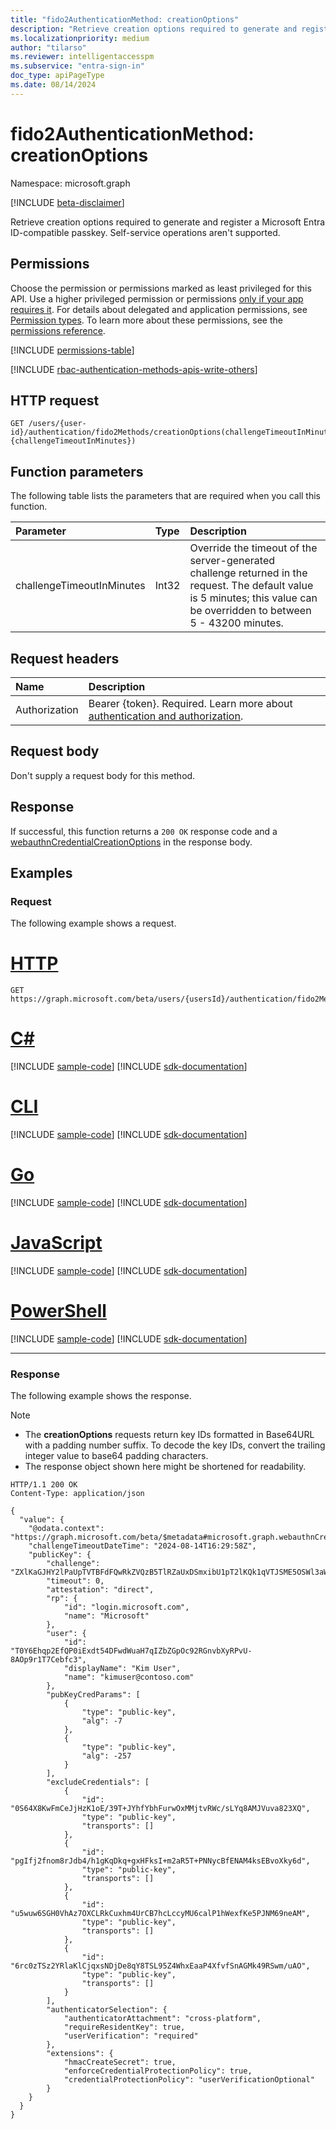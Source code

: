 ```yaml
---
title: "fido2AuthenticationMethod: creationOptions"
description: "Retrieve creation options required to generate and register an Entra ID compatible passkey."
ms.localizationpriority: medium
author: "tilarso"
ms.reviewer: intelligentaccesspm
ms.subservice: "entra-sign-in"
doc_type: apiPageType
ms.date: 08/14/2024
---
```


# fido2AuthenticationMethod: creationOptions

Namespace: microsoft.graph

[!INCLUDE [beta-disclaimer](../../includes/beta-disclaimer.md)]

Retrieve creation options required to generate and register a Microsoft Entra ID-compatible passkey. Self-service operations aren't supported.  

## Permissions

Choose the permission or permissions marked as least privileged for this API. Use a higher privileged permission or permissions [only if your app requires it](/graph/permissions-overview#best-practices-for-using-microsoft-graph-permissions). For details about delegated and application permissions, see [Permission types](/graph/permissions-overview#permission-types). To learn more about these permissions, see the [permissions reference](/graph/permissions-reference).

<!-- { "blockType": "ignored"  } // Note: Removing this line will result in the permissions autogeneration tool overwriting the table. -->
[!INCLUDE [permissions-table](../includes/permissions/fido2authenticationmethod-creationoptions-permissions.md)]

[!INCLUDE [rbac-authentication-methods-apis-write-others](../includes/rbac-for-apis/rbac-authentication-methods-apis-write-others.md)]

## HTTP request

<!-- {
  "blockType": "ignored"
}
-->
``` http
GET /users/{user-id}/authentication/fido2Methods/creationOptions(challengeTimeoutInMinutes={challengeTimeoutInMinutes})
```

## Function parameters

The following table lists the parameters that are required when you call this function.

|Parameter|Type|Description|
|:---|:---|:---|
|challengeTimeoutInMinutes|Int32|Override the timeout of the server-generated challenge returned in the request. The default value is 5 minutes; this value can be overridden to between 5 - 43200 minutes.|  


## Request headers

|Name|Description|
|:---|:---|
|Authorization|Bearer {token}. Required. Learn more about [authentication and authorization](/graph/auth/auth-concepts).|

## Request body

Don't supply a request body for this method.

## Response

If successful, this function returns a `200 OK` response code and a [webauthnCredentialCreationOptions](../resources/webauthncredentialcreationoptions.md) in the response body.

## Examples

### Request

The following example shows a request.
# [HTTP](#tab/http)
<!-- {
  "blockType": "request",
  "name": "fido2authenticationmethodthis.creationoptions"
}
-->
``` http
GET https://graph.microsoft.com/beta/users/{usersId}/authentication/fido2Methods/creationOptions(challengeTimeoutInMinutes=10)
```

# [C#](#tab/csharp)
[!INCLUDE [sample-code](../includes/snippets/csharp/fido2authenticationmethodthiscreationoptions-csharp-snippets.md)]
[!INCLUDE [sdk-documentation](../includes/snippets/snippets-sdk-documentation-link.md)]

# [CLI](#tab/cli)
[!INCLUDE [sample-code](../includes/snippets/cli/fido2authenticationmethodthiscreationoptions-cli-snippets.md)]
[!INCLUDE [sdk-documentation](../includes/snippets/snippets-sdk-documentation-link.md)]

# [Go](#tab/go)
[!INCLUDE [sample-code](../includes/snippets/go/fido2authenticationmethodthiscreationoptions-go-snippets.md)]
[!INCLUDE [sdk-documentation](../includes/snippets/snippets-sdk-documentation-link.md)]

# [JavaScript](#tab/javascript)
[!INCLUDE [sample-code](../includes/snippets/javascript/fido2authenticationmethodthiscreationoptions-javascript-snippets.md)]
[!INCLUDE [sdk-documentation](../includes/snippets/snippets-sdk-documentation-link.md)]

# [PowerShell](#tab/powershell)
[!INCLUDE [sample-code](../includes/snippets/powershell/fido2authenticationmethodthiscreationoptions-powershell-snippets.md)]
[!INCLUDE [sdk-documentation](../includes/snippets/snippets-sdk-documentation-link.md)]

---

### Response

The following example shows the response.

> [!NOTE]
> * The **creationOptions** requests return key IDs formatted in Base64URL with a padding number suffix. To decode the key IDs, convert the trailing integer value to base64 padding characters.
> * The response object shown here might be shortened for readability.

<!-- {
  "blockType": "response",
  "truncated": true,
  "@odata.type": "microsoft.graph.webauthnCredentialCreationOptions"
}
-->
``` http
HTTP/1.1 200 OK
Content-Type: application/json

{
  "value": {
    "@odata.context": "https://graph.microsoft.com/beta/$metadata#microsoft.graph.webauthnCredentialCreationOptions",
    "challengeTimeoutDateTime": "2024-08-14T16:29:58Z",
    "publicKey": {
        "challenge": "ZXlKaGJHY2lPaUpTVTBFdFQwRkZVQzB5TlRZaUxDSmxibU1pT2lKQk1qVTJSME5OSWl3aWVEVmpJanBiSWsxSlNVUmhSRU5EUVd4...",
        "timeout": 0,
        "attestation": "direct",
        "rp": {
            "id": "login.microsoft.com",
            "name": "Microsoft"
        },
        "user": {
            "id": "T0Y6Ehqp2EfQP0iExdt54DFwdWuaH7qIZbZGpOc92RGnvbXyRPvU-8AOp9r1T7Cebfc3",
            "displayName": "Kim User",
            "name": "kimuser@contoso.com"
        },
        "pubKeyCredParams": [
            {
                "type": "public-key",
                "alg": -7
            },
            {
                "type": "public-key",
                "alg": -257
            }
        ],
        "excludeCredentials": [
            {
                "id": "0S64X8KwFmCeJjHzK1oE/39T+JYhfYbhFurwOxMMjtvRWc/sLYq8AMJVuva823XQ",
                "type": "public-key",
                "transports": []
            },
            {
                "id": "pgIfj2fnom8rJdb4/h1gKqDkq+gxHFksI+m2aR5T+PNNycBfENAM4ksEBvoXky6d",
                "type": "public-key",
                "transports": []
            },
            {
                "id": "u5wuw6SGH0VhAz7OXCLRkCuxhm4UrCB7hcLccyMU6calP1hWexfKe5PJNM69neAM",
                "type": "public-key",
                "transports": []
            },
            {
                "id": "6rc0zTSz2YRlaKlCjqxsNDjDe8qY8TSL95Z4WhxEaaP4XfvfSnAGMk49RSwm/uAO",
                "type": "public-key",
                "transports": []
            }
        ],
        "authenticatorSelection": {
            "authenticatorAttachment": "cross-platform",
            "requireResidentKey": true,
            "userVerification": "required"
        },
        "extensions": {
            "hmacCreateSecret": true,
            "enforceCredentialProtectionPolicy": true,
            "credentialProtectionPolicy": "userVerificationOptional"
        }
    }
  }
}
```
